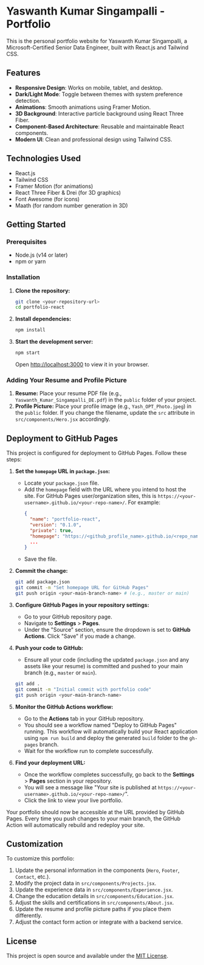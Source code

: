 # Yaswanth Kumar Singampalli - Portfolio 

This is the personal portfolio website for Yaswanth Kumar Singampalli, a Microsoft-Certified Senior Data Engineer, built with React.js and Tailwind CSS.

## Features

- **Responsive Design**: Works on mobile, tablet, and desktop.
- **Dark/Light Mode**: Toggle between themes with system preference detection.
- **Animations**: Smooth animations using Framer Motion.
- **3D Background**: Interactive particle background using React Three Fiber.
- **Component-Based Architecture**: Reusable and maintainable React components.
- **Modern UI**: Clean and professional design using Tailwind CSS.

## Technologies Used

- React.js
- Tailwind CSS
- Framer Motion (for animations)
- React Three Fiber & Drei (for 3D graphics)
- Font Awesome (for icons)
- Maath (for random number generation in 3D)

## Getting Started

### Prerequisites

- Node.js (v14 or later)
- npm or yarn

### Installation

1.  **Clone the repository:**
    ```bash
    git clone <your-repository-url>
    cd portfolio-react
    ```

2.  **Install dependencies:**
    ```bash
    npm install
    ```

3.  **Start the development server:**
    ```bash
    npm start
    ```
    Open [http://localhost:3000](http://localhost:3000) to view it in your browser.

### Adding Your Resume and Profile Picture

1.  **Resume:** Place your resume PDF file (e.g., `Yaswanth_Kumar_Singampalli_DE.pdf`) in the `public` folder of your project.
2.  **Profile Picture:** Place your profile image (e.g., `Yash_OPT_Photo.jpeg`) in the `public` folder. If you change the filename, update the `src` attribute in `src/components/Hero.jsx` accordingly.

## Deployment to GitHub Pages

This project is configured for deployment to GitHub Pages. Follow these steps:

1.  **Set the `homepage` URL in `package.json`:**
    *   Locate your `package.json` file.
    *   Add the `homepage` field with the URL where you intend to host the site. For GitHub Pages user/organization sites, this is `https://<your-username>.github.io/<your-repo-name>/`. For example:
        ```json
        {
          "name": "portfolio-react",
          "version": "0.1.0",
          "private": true,
          "homepage": "https://<github_profile_name>.github.io/<repo_name>/", // Add this line
          ...
        }
        ```
    *   Save the file.

2.  **Commit the change:**
    ```bash
    git add package.json
    git commit -m "Set homepage URL for GitHub Pages"
    git push origin <your-main-branch-name> # (e.g., master or main)
    ```

3.  **Configure GitHub Pages in your repository settings:**
    *   Go to your GitHub repository page.
    *   Navigate to **Settings** > **Pages**.
    *   Under the "Source" section, ensure the dropdown is set to **GitHub Actions**. Click "Save" if you made a change.

4.  **Push your code to GitHub:**
    *   Ensure all your code (including the updated `package.json` and any assets like your resume) is committed and pushed to your main branch (e.g., `master` or `main`).
    ```bash
    git add .
    git commit -m "Initial commit with portfolio code"
    git push origin <your-main-branch-name>
    ```

5.  **Monitor the GitHub Actions workflow:**
    *   Go to the **Actions** tab in your GitHub repository.
    *   You should see a workflow named "Deploy to GitHub Pages" running. This workflow will automatically build your React application using `npm run build` and deploy the generated `build` folder to the `gh-pages` branch.
    *   Wait for the workflow run to complete successfully.

6.  **Find your deployment URL:**
    *   Once the workflow completes successfully, go back to the **Settings** > **Pages** section in your repository.
    *   You will see a message like "Your site is published at `https://<your-username>.github.io/<your-repo-name>/`".
    *   Click the link to view your live portfolio.

Your portfolio should now be accessible at the URL provided by GitHub Pages. Every time you push changes to your main branch, the GitHub Action will automatically rebuild and redeploy your site.

## Customization

To customize this portfolio:

1.  Update the personal information in the components (`Hero`, `Footer`, `Contact`, etc.).
2.  Modify the project data in `src/components/Projects.jsx`.
3.  Update the experience data in `src/components/Experience.jsx`.
4.  Change the education details in `src/components/Education.jsx`.
5.  Adjust the skills and certifications in `src/components/About.jsx`.
6.  Update the resume and profile picture paths if you place them differently.
7.  Adjust the contact form action or integrate with a backend service.

## License

This project is open source and available under the [MIT License](LICENSE).
